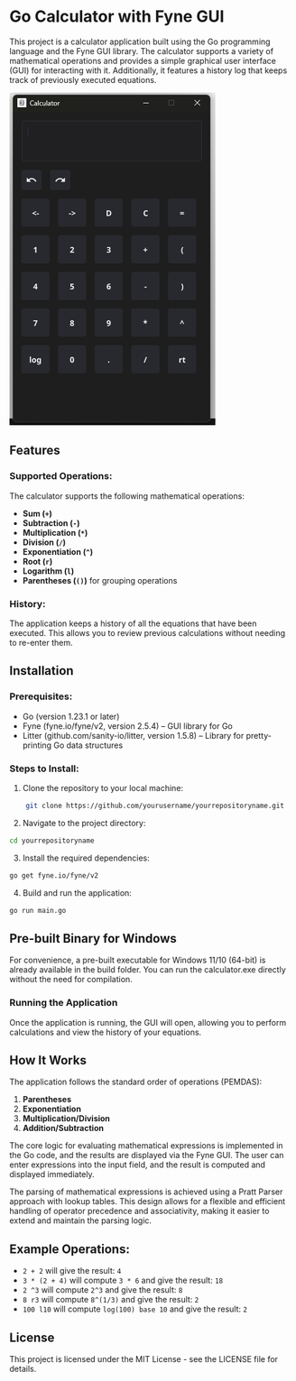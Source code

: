 # Go Calculator with Fyne GUI

This project is a calculator application built using the Go programming language and the Fyne GUI library. The calculator supports a variety of mathematical operations and provides a simple graphical user interface (GUI) for interacting with it. Additionally, it features a history log that keeps track of previously executed equations.

![Calculator App image](https://github.com/ruimbarroso/Calculator/blob/main/images/Screenshot%202024-12-19%20180615.png)

## Features

### Supported Operations:
The calculator supports the following mathematical operations:

- **Sum (`+`)**
- **Subtraction (`-`)**
- **Multiplication (`*`)**
- **Division (`/`)**
- **Exponentiation (`^`)**
- **Root (`r`)**
- **Logarithm (`l`)**
- **Parentheses (`()`)** for grouping operations

### History:
The application keeps a history of all the equations that have been executed. This allows you to review previous calculations without needing to re-enter them.

## Installation

### Prerequisites:
- Go (version 1.23.1 or later)
- Fyne (fyne.io/fyne/v2, version 2.5.4) – GUI library for Go
- Litter (github.com/sanity-io/litter, version 1.5.8) – Library for pretty-printing Go data structures

### Steps to Install:

1. Clone the repository to your local machine:
```bash
    git clone https://github.com/yourusername/yourrepositoryname.git
```
    
2. Navigate to the project directory:
```bash
cd yourrepositoryname
```
    
3. Install the required dependencies:
```bash
go get fyne.io/fyne/v2
```
    
4. Build and run the application:
```bash
go run main.go
```

## Pre-built Binary for Windows

For convenience, a pre-built executable for Windows 11/10 (64-bit) is already available in the build folder. You can run the calculator.exe directly without the need for compilation.

### Running the Application

Once the application is running, the GUI will open, allowing you to perform calculations and view the history of your equations.

## How It Works

The application follows the standard order of operations (PEMDAS):

1. **Parentheses**
2. **Exponentiation**
3. **Multiplication/Division**
4. **Addition/Subtraction**

The core logic for evaluating mathematical expressions is implemented in the Go code, and the results are displayed via the Fyne GUI. The user can enter expressions into the input field, and the result is computed and displayed immediately.

The parsing of mathematical expressions is achieved using a Pratt Parser approach with lookup tables. This design allows for a flexible and efficient handling of operator precedence and associativity, making it easier to extend and maintain the parsing logic.

## Example Operations:

- `2 + 2` will give the result: `4`
- `3 * (2 + 4)` will compute `3 * 6` and give the result: `18`
- `2 ^3` will compute `2^3` and give the result: `8`
- `8 r3` will compute `8^(1/3)` and give the result: `2`
- `100 l10` will compute `log(100) base 10` and give the result: `2`

## License

This project is licensed under the MIT License - see the LICENSE file for details.